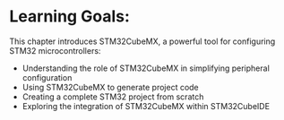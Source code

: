 # Learning Goals:

This chapter introduces STM32CubeMX, a powerful tool for configuring STM32 microcontrollers:

- Understanding the role of STM32CubeMX in simplifying peripheral configuration
- Using STM32CubeMX to generate project code
- Creating a complete STM32 project from scratch
- Exploring the integration of STM32CubeMX within STM32CubeIDE
